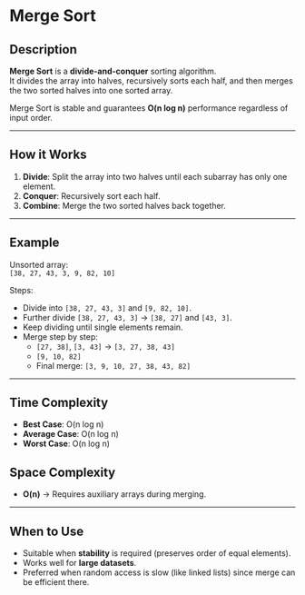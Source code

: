 # Merge Sort

## Description
**Merge Sort** is a **divide-and-conquer** sorting algorithm.  
It divides the array into halves, recursively sorts each half, and then merges the two sorted halves into one sorted array.  

Merge Sort is stable and guarantees **O(n log n)** performance regardless of input order.

---

## How it Works
1. **Divide**: Split the array into two halves until each subarray has only one element.  
2. **Conquer**: Recursively sort each half.  
3. **Combine**: Merge the two sorted halves back together.  

---

## Example
Unsorted array:  
`[38, 27, 43, 3, 9, 82, 10]`

Steps:
- Divide into `[38, 27, 43, 3]` and `[9, 82, 10]`.  
- Further divide `[38, 27, 43, 3]` → `[38, 27]` and `[43, 3]`.  
- Keep dividing until single elements remain.  
- Merge step by step:  
  - `[27, 38]`, `[3, 43]` → `[3, 27, 38, 43]`  
  - `[9, 10, 82]`  
  - Final merge: `[3, 9, 10, 27, 38, 43, 82]`

---

## Time Complexity
- **Best Case**: O(n log n)  
- **Average Case**: O(n log n)  
- **Worst Case**: O(n log n)  

## Space Complexity
- **O(n)** → Requires auxiliary arrays during merging.  

---

## When to Use
- Suitable when **stability** is required (preserves order of equal elements).  
- Works well for **large datasets**.  
- Preferred when random access is slow (like linked lists) since merge can be efficient there.